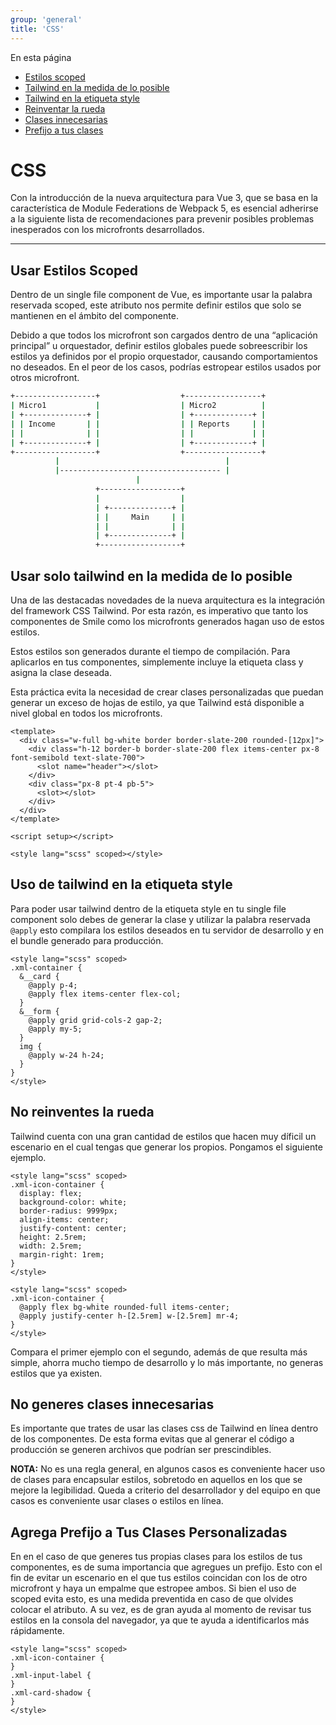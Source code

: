 ```yaml
---
group: 'general'
title: 'CSS'
---
```


<div class="sidebar-r-doc">
  <div>En esta página</div>
  <ul>
    <li><a href="#usar-estilos-scoped">Estilos scoped</a></li>
    <li><a href="#usar-solo-tailwind-en-la-medida-de-lo-posible">Tailwind en la medida de lo posible</a></li>
    <li><a href="#uso-de-tailwind-en-la-etiqueta-style">Tailwind en la etiqueta style</a></li>
    <li><a href="#no-reinventes-la-rueda">Reinventar la rueda</a></li>
    <li><a href="#no-generes-clases-innecesarias">Clases innecesarias</a></li>
    <li><a href="#agrega-prefijo-a-tus-clases-personalizadas">Prefijo a tus clases</a></li>
  </ul>
</div>

# CSS

<div class="card-title">
Con la introducción de la nueva arquitectura para Vue 3, que se basa en la característica de Module Federations de Webpack 5, es esencial adherirse a la siguiente lista de recomendaciones para prevenir posibles problemas inesperados con los microfronts desarrollados.
</div>

---

## Usar Estilos Scoped

Dentro de un single file component de Vue, es importante usar la palabra reservada scoped, este atributo nos permite definir estilos que solo se mantienen en el ámbito del componente.

Debido a que todos los microfront son cargados dentro de una “aplicación principal” u orquestador, definir estilos globales puede sobreescribir los estilos ya definidos por el propio orquestador, causando comportamientos no deseados. En el peor de los casos, podrías estropear estilos usados por otros microfront.

```bash
+------------------+                  +-----------------+
| Micro1           |                  | Micro2          |
| +--------------+ |                  | +-------------+ |
| | Income       | |                  | | Reports     | |
| |              | |                  | |             | |
| +--------------+ |                  | +-------------+ |
+------------------+                  +-----------------+
          |                                     |
          |------------------------------------ |
                            |
                   +------------------+
                   |                  |
                   | +--------------+ |
                   | |     Main     | |
                   | |              | |
                   | +--------------+ |
                   +------------------+
```

## Usar solo tailwind en la medida de lo posible

Una de las destacadas novedades de la nueva arquitectura es la integración del framework CSS Tailwind. Por esta razón, es imperativo que tanto los componentes de Smile como los microfronts generados hagan uso de estos estilos.

Estos estilos son generados durante el tiempo de compilación. Para aplicarlos en tus componentes, simplemente incluye la etiqueta class y asigna la clase deseada.

Esta práctica evita la necesidad de crear clases personalizadas que puedan generar un exceso de hojas de estilo, ya que Tailwind está disponible a nivel global en todos los microfronts.

```vue
<template>
  <div class="w-full bg-white border border-slate-200 rounded-[12px]">
    <div class="h-12 border-b border-slate-200 flex items-center px-8 font-semibold text-slate-700">
      <slot name="header"></slot>
    </div>
    <div class="px-8 pt-4 pb-5">
      <slot></slot>
    </div>
  </div>
</template>

<script setup></script>

<style lang="scss" scoped></style>
```

## Uso de tailwind en la etiqueta style

Para poder usar tailwind dentro de la etiqueta style en tu single file component solo debes de generar la clase y utilizar la palabra reservada `@apply` esto compilara los estilos deseados en tu servidor de desarrollo y en el bundle generado para producción.

```vue
<style lang="scss" scoped>
.xml-container {
  &__card {
    @apply p-4;
    @apply flex items-center flex-col;
  }
  &__form {
    @apply grid grid-cols-2 gap-2;
    @apply my-5;
  }
  img {
    @apply w-24 h-24;
  }
}
</style>
```

## No reinventes la rueda

Tailwind cuenta con una gran cantidad de estilos que hacen muy díficil un escenario en el cual tengas que generar los propios. Pongamos el siguiente ejemplo.

```vue
<style lang="scss" scoped>
.xml-icon-container {
  display: flex;
  background-color: white;
  border-radius: 9999px;
  align-items: center;
  justify-content: center;
  height: 2.5rem;
  width: 2.5rem;
  margin-right: 1rem;
}
</style>
```

```vue
<style lang="scss" scoped>
.xml-icon-container {
  @apply flex bg-white rounded-full items-center;
  @apply justify-center h-[2.5rem] w-[2.5rem] mr-4;
}
</style>
```

Compara el primer ejemplo con el segundo, además de que resulta más simple, ahorra mucho tiempo de desarrollo y lo más importante, no generas estilos que ya existen.

## No generes clases innecesarias

Es importante que trates de usar las clases css de Tailwind en línea dentro de los componentes. De esta forma evitas que al generar el código a producción se generen archivos que podrían ser prescindibles.

<div class="card-warn">
  <strong>NOTA:</strong> No es una regla general, en algunos casos es conveniente hacer uso de clases para encapsular estilos, sobretodo en aquellos en los que se mejore la legibilidad. Queda a criterio del desarrollador y del equipo en que casos es conveniente usar clases o estilos en línea.
</div>

## Agrega Prefijo a Tus Clases Personalizadas

En en el caso de que generes tus propias clases para los estilos de tus componentes, es de suma importancia que agregues un prefijo. Esto con el fin de evitar un escenario en el que tus estilos coincidan con los de otro microfront y haya un empalme que estropee ambos. Si bien el uso de scoped evita esto, es una medida preventida en caso de que olvides colocar el atributo. A su vez, es de gran ayuda al momento de revisar tus estilos en la consola del navegador, ya que te ayuda a identificarlos más rápidamente.

```vue
<style lang="scss" scoped>
.xml-icon-container {
}
.xml-input-label {
}
.xml-card-shadow {
}
</style>
```
